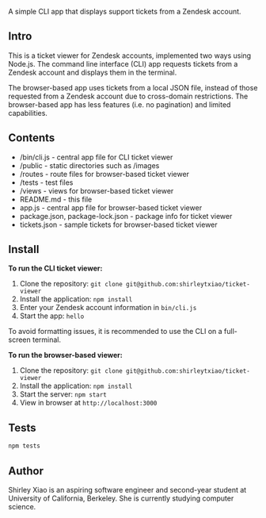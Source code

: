 A simple CLI app that displays support tickets from a Zendesk account.


## Intro

This is a ticket viewer for Zendesk accounts, implemented two ways using Node.js. The command line interface (CLI) app requests tickets from a Zendesk account and displays them in the terminal. 

The browser-based app uses tickets from a local JSON file, instead of those requested from a Zendesk account due to cross-domain restrictions. The browser-based app has less features (i.e. no pagination) and limited capabilities. 


## Contents

* /bin/cli.js - central app file for CLI ticket viewer
* /public - static directories such as /images
* /routes - route files for browser-based ticket viewer
* /tests - test files
* /views - views for browser-based ticket viewer
* README.md - this file
* app.js - central app file for browser-based ticket viewer
* package.json, package-lock.json - package info for ticket viewer
* tickets.json - sample tickets for browser-based ticket viewer


## Install

**To run the CLI ticket viewer:**
1. Clone the repository: `git clone git@github.com:shirleytxiao/ticket-viewer`
2. Install the application: `npm install`
3. Enter your Zendesk account information in `bin/cli.js`
4. Start the app: `hello`

To avoid formatting issues, it is recommended to use the CLI on a full-screen terminal. 

**To run the browser-based viewer:**
1. Clone the repository: `git clone git@github.com:shirleytxiao/ticket-viewer`
2. Install the application: `npm install`
3. Start the server: `npm start`
4. View in browser at `http://localhost:3000`


## Tests

```sh
npm tests
```


## Author

Shirley Xiao is an aspiring software engineer and second-year student at University of California, Berkeley. She is currently studying computer science.